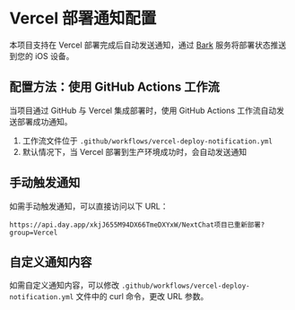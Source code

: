 # Vercel 部署通知配置

本项目支持在 Vercel 部署完成后自动发送通知，通过 [Bark](https://github.com/Finb/Bark) 服务将部署状态推送到您的 iOS 设备。

## 配置方法：使用 GitHub Actions 工作流

当项目通过 GitHub 与 Vercel 集成部署时，使用 GitHub Actions 工作流自动发送部署成功通知。

1. 工作流文件位于 `.github/workflows/vercel-deploy-notification.yml`
2. 默认情况下，当 Vercel 部署到生产环境成功时，会自动发送通知

## 手动触发通知

如需手动触发通知，可以直接访问以下 URL：

```
https://api.day.app/xkjJ655M94DX66TmeDXYxW/NextChat项目已重新部署?group=Vercel
```

## 自定义通知内容

如需自定义通知内容，可以修改 `.github/workflows/vercel-deploy-notification.yml` 文件中的 curl 命令，更改 URL 参数。 